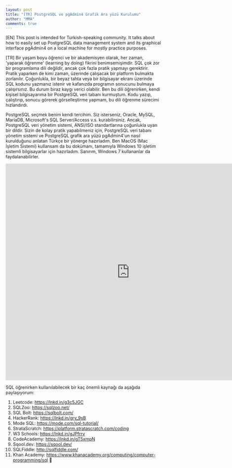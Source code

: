 ```yaml
---
layout: post
title: "[TR] PostgreSQL ve pgAdmin4 Grafik Ara yüzü Kurulumu"
author: "MMA"
comments: true
---
```


[EN] This post is intended for Turkish-speaking community. It talks about how to easily set up PostgreSQL data management system and its graphical interface pgAdmin4 on a local machine for mostly practice purposes.

[TR] Bir yaşam boyu öğrenci ve bir akademisyen olarak, her zaman, 'yaparak öğrenme' (learning by doing) fikrini benimsemişimdir. SQL çok zor bir programlama dili değildir, ancak çok fazla pratik yapmayı gerektirir. Pratik yaparken de kimi zaman, üzerinde çalışacak bir platform bulmakta zorlanılır. Çoğunlukla, bir beyaz tahta veya bir bilgisayar ekranı üzerinde SQL kodunu yazmanız istenir ve kafanızda programın sonucunu bulmaya çalışırsınız. Bu durum biraz kaygı verici olabilir. Ben bu dili öğrenirken, kendi kişisel bilgisayarıma bir PostgreSQL veri tabanı kurmuştum. Kodu yazıp, çalıştırıp, sonucu görerek görselleştirme yapmam, bu dili öğrenme sürecimi hızlandırdı.

PostgreSQL seçmek benim kendi tercihim. Siz isterseniz, Oracle, MySQL, MariaDB, Microsoft's SQL Server/Access v.s. kurabilirsiniz. Ancak, PostgreSQL veri yönetim sistemi, ANSI/ISO standartlarına çoğunlukla uyan bir dildir. Sizin de kolay pratik yapabilmeniz için, PostgreSQL veri tabanı yönetim sistemi ve PostgreSQL grafik ara yüzü pgAdmin4'un nasıl kurulduğunu anlatan Türkçe bir yönerge hazırladım. Ben MacOS (Mac İşletim Sistemi) kullansam da bu dokümanı, tamamıyla Windows 10 işletim sistemli bilgisayarlar için hazırladım. Sanırım, Windows 7 kullananlar da faydalanabilirler.

<embed src="https://mmuratarat.github.io/files/PostgreSQL_pgAdmin4_Setup.pdf" width="800" height="700" frameborder="0" allowfullscreen>

SQL öğrenirken kullanılabilecek bir kaç önemli kaynağı da aşağıda paylaşıyorum:

1. Leetcode: https://lnkd.in/g3c5JGC
2. SQLZoo: https://sqlzoo.net/
3. SQL Bolt: https://sqlbolt.com/
4. HackerRank: https://lnkd.in/grv_9sB
5. Mode SQL: https://mode.com/sql-tutorial/
6. StrataScratch: https://platform.stratascratch.com/coding
7. W3 Schools: https://lnkd.in/gJPfrrv
8. CodeAcademy: https://lnkd.in/gT5xmpN
9. Sqool.dev: https://sqool.dev/ 
10. SQLFiddle: http://sqlfiddle.com/ 
11. Khan Academy: https://www.khanacademy.org/computing/computer-programming/sql 
